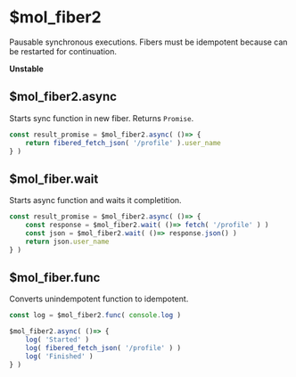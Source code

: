 # $mol_fiber2

Pausable synchronous executions.
Fibers must be idempotent because can be restarted for continuation.

**Unstable**

## $mol_fiber2.async

Starts sync function in new fiber. Returns `Promise`.

```typescript
const result_promise = $mol_fiber2.async( ()=> {
	return fibered_fetch_json( '/profile' ).user_name
} )
```

## $mol_fiber.wait

Starts async function and waits it completition. 

```typescript
const result_promise = $mol_fiber2.async( ()=> {
	const response = $mol_fiber2.wait( ()=> fetch( '/profile' ) )
	const json = $mol_fiber2.wait( ()=> response.json() )
	return json.user_name
} )
```

## $mol_fiber.func

Converts unindempotent function to idempotent.

```typescript
const log = $mol_fiber2.func( console.log )

$mol_fiber2.async( ()=> {
	log( 'Started' )
	log( fibered_fetch_json( '/profile' ) )
	log( 'Finished' )
} )
```
